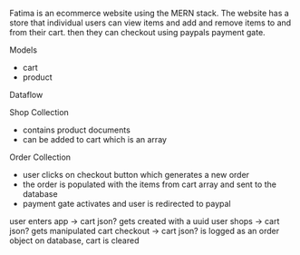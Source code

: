 Fatima is an ecommerce website using the MERN stack. The website has a store that individual users can view items and add and remove items to and from their cart. then they can checkout using paypals payment gate.

Models
- cart
- product

Dataflow

Shop Collection
- contains product documents
- can be added to cart which is an array 

Order Collection
- user clicks on checkout button which generates a new order
- the order is populated with the items from cart array and sent to the database
- payment gate activates and user is redirected to paypal

user enters app -> cart json? gets created with a uuid
user shops -> cart json? gets manipulated
cart checkout -> cart json? is logged as an order object on database, cart is cleared
